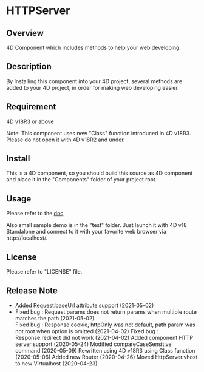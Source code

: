 # HTTPServer

## Overview

4D Component which includes methods to help your web developing.

## Description

By Installing this component into your 4D project, several methods are added to your 4D project, in order for making web developing easier.

## Requirement

4D v18R3 or above

Note: This component uses new "Class" function introduced in 4D v18R3. Please do not open it with 4D v18R2 and under.

## Install

This is a 4D component, so you should build this source as 4D component and place it in the "Components" folder of your project root.

## Usage

Please refer to the [doc](https://koichiharadaendor.github.io/HTTPServer/).

Also small sample demo is in the "test" folder. Just launch it with 4D v18 Standalone and connect to it with your favorite web browser via http://localhost/.

## License

Please refer to "LICENSE" file.

## Release Note

- Added Request.baseUrl attribute support  (2021-05-02)
- Fixed bug : Request.params does not return params when multiple route matches the path  (2021-05-02)  
Fixed bug : Response.cookie, httpOnly was not default, path param was not root when option is omitted  (2021-04-02)
Fixed bug : Response.redirect did not work (2021-04-02)
Added component HTTP server support (2020-05-24)
Modified compareCaseSensitive command (2020-05-09)
Rewritten using 4D v18R3 using Class function (2020-05-06)
Added new Router (2020-04-26)
Moved HttpServer.vhost to new Virtualhost (2020-04-23)
